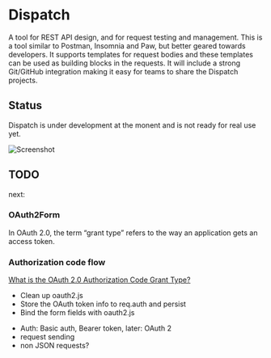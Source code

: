 # Dispatch

A tool for REST API design, and for request testing and management. This is a tool similar to Postman, Insomnia and Paw, but better geared towards developers. It supports templates for request bodies and these templates can be used as building blocks in the requests. It will include a strong Git/GitHub integration making it easy for teams to share the Dispatch projects.

## Status

Dispatch is under development at the monent and is not ready for real use yet.

![Screenshot](https://i.imgur.com/7AHNyCT.png)

## TODO

next:

### OAuth2Form

In OAuth 2.0, the term “grant type” refers to the way an application gets an access token.

### Authorization code flow

[What is the OAuth 2.0 Authorization Code Grant Type?](https://developer.okta.com/blog/2018/04/10/oauth-authorization-code-grant-type)

- Clean up oauth2.js
- Store the OAuth token info to req.auth and persist
- Bind the form fields with oauth2.js

* Auth: Basic auth, Bearer token, later: OAuth 2
* request sending
* non JSON requests?
